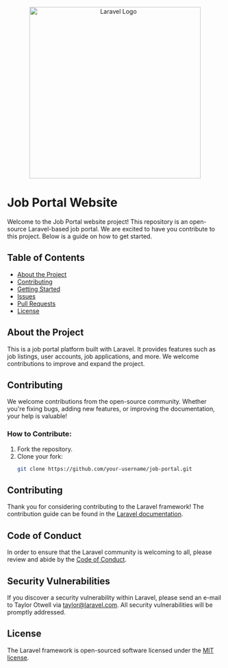 <p align="center"><a href="https://laravel.com" target="_blank"><img src="https://raw.githubusercontent.com/laravel/art/master/logo-lockup/5%20SVG/2%20CMYK/1%20Full%20Color/laravel-logolockup-cmyk-red.svg" width="400" alt="Laravel Logo"></a></p>

# Job Portal Website

Welcome to the Job Portal website project! This repository is an open-source Laravel-based job portal. We are excited to have you contribute to this project. Below is a guide on how to get started.

## Table of Contents
- [About the Project](#about-the-project)
- [Contributing](#contributing)
- [Getting Started](#getting-started)
- [Issues](#issues)
- [Pull Requests](#pull-requests)
- [License](#license)

## About the Project
This is a job portal platform built with Laravel. It provides features such as job listings, user accounts, job applications, and more. We welcome contributions to improve and expand the project.

## Contributing
We welcome contributions from the open-source community. Whether you're fixing bugs, adding new features, or improving the documentation, your help is valuable!

### How to Contribute:
1. Fork the repository.
2. Clone your fork:
   ```bash
   git clone https://github.com/your-username/job-portal.git


## Contributing

Thank you for considering contributing to the Laravel framework! The contribution guide can be found in the [Laravel documentation](https://laravel.com/docs/contributions).

## Code of Conduct

In order to ensure that the Laravel community is welcoming to all, please review and abide by the [Code of Conduct](https://laravel.com/docs/contributions#code-of-conduct).

## Security Vulnerabilities

If you discover a security vulnerability within Laravel, please send an e-mail to Taylor Otwell via [taylor@laravel.com](mailto:taylor@laravel.com). All security vulnerabilities will be promptly addressed.

## License

The Laravel framework is open-sourced software licensed under the [MIT license](https://opensource.org/licenses/MIT).
